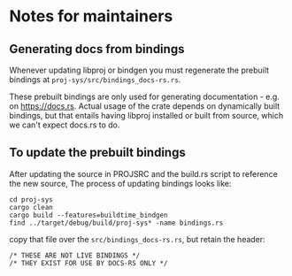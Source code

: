 # Notes for maintainers

## Generating docs from bindings

Whenever updating libproj or bindgen you must regenerate the prebuilt bindings
at `proj-sys/src/bindings_docs-rs.rs`.

These prebuilt bindings are only used for generating documentation - e.g. on
https://docs.rs. Actual usage of the crate depends on dynamically built bindings, but
that entails having libproj installed or built from source, which we can't
expect docs.rs to do.

## To update the prebuilt bindings

After updating the source in PROJSRC and the build.rs script to reference the new source,
The process of updating bindings looks like:

```
cd proj-sys
cargo clean
cargo build --features=buildtime_bindgen
find ../target/debug/build/proj-sys* -name bindings.rs
```

copy that file over the `src/bindings_docs-rs.rs`, but retain the header:

```
/* THESE ARE NOT LIVE BINDINGS */
/* THEY EXIST FOR USE BY DOCS-RS ONLY */
```
